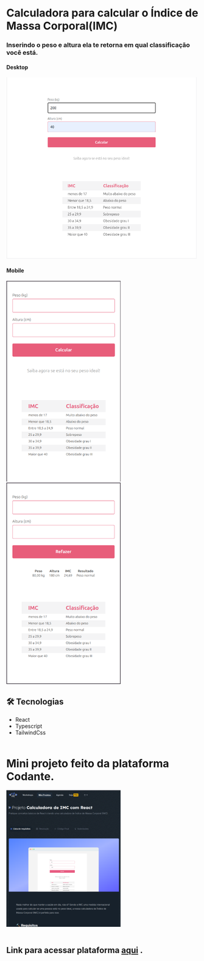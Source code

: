 # Calculadora para calcular o Índice de Massa Corporal(IMC)

### Inserindo o peso e altura ela te retorna em qual classificação você está.

#### Desktop
<img src="./src/public/calculadora-IMC-desktop.png" width="500px">
<br>

#### Mobile
<img src="./src/public/calculadora-IMC-mobile.png" width="300px">
<img src="./src/public/calculadora-IMC-result.png" width="300px">

## 🛠️ Tecnologias

- React
- Typescript
- TailwindCss
  <br><br>

# Mini projeto feito da plataforma Codante.

<img src="./src/public/pg-codante.png" width="300px">
<br> <br>

## Link para acessar plataforma <a href="https://codante.io/mini-projetos/calculadora-de-imc-com-react" target="_blank">aqui</a> .
